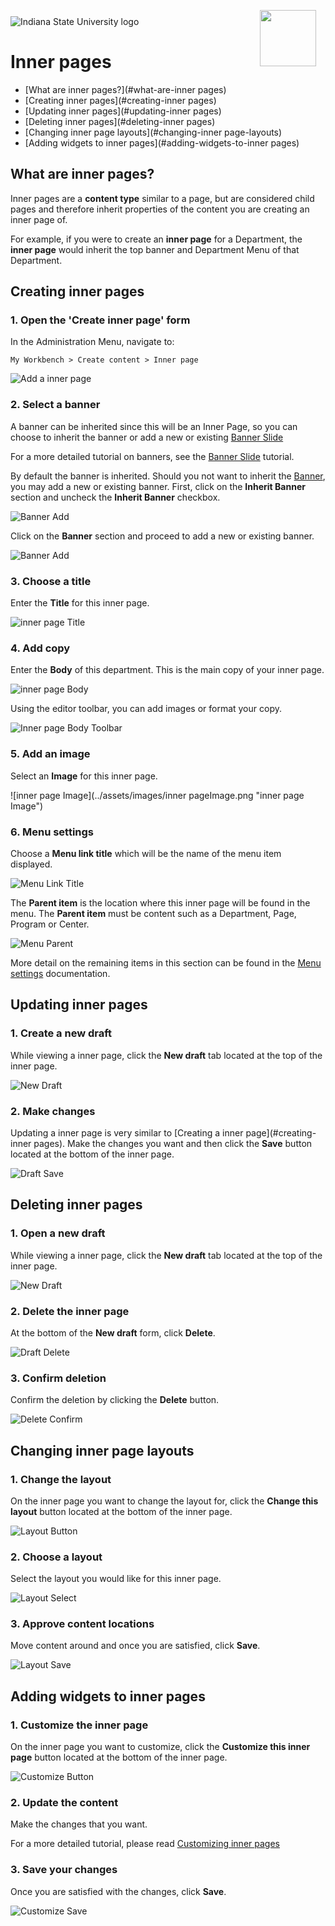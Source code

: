<img class="logo" src="../../global_assets/images/IXM-Transparent-Vertical.jpg" style="float:right; margin:-10px 15px 0 0;" height="90" />
<img class="logo" src="../assets/images/isu_logo.png" alt="Indiana State University logo" />

# Inner pages

* [What are inner pages?](#what-are-inner pages)
* [Creating inner pages](#creating-inner pages)
* [Updating inner pages](#updating-inner pages)
* [Deleting inner pages](#deleting-inner pages)
* [Changing inner page layouts](#changing-inner page-layouts)
* [Adding widgets to inner pages](#adding-widgets-to-inner pages)

## What are inner pages?

Inner pages are a **content type** similar to a page, but are considered child pages and therefore inherit properties of the content you are creating an inner page of.

For example, if you were to create an **inner page** for a Department, the **inner page** would inherit the top banner and Department Menu of that Department. 

## Creating inner pages

### 1. Open the 'Create inner page' form
In the Administration Menu, navigate to:
	
	My Workbench > Create content > Inner page
		
![Add a inner page](../assets/images/InnerPageAdd.png "Add a inner page")

### 2. Select a banner
A banner can be inherited since this will be an Inner Page, so you can choose to inherit the banner or add a new or existing [Banner Slide](banner_slides.md)

For a more detailed tutorial on banners, see the [Banner Slide](banner_slides.md) tutorial.

By default the banner is inherited. Should you not want to inherit the [Banner](banner_slides.md), you may add a new or existing banner. First, click on the **Inherit Banner** section and uncheck the **Inherit Banner** checkbox.

![Banner Add](../assets/images/BannerInherit.png "Banner Add")

Click on the **Banner** section and proceed to add a new or existing banner.

![Banner Add](../assets/images/InnerPageBannerAdd.png "Banner Add")

### 3. Choose a title
Enter the **Title** for this inner page.

![inner page Title](../assets/images/PageTitle.png "inner page Title")

### 4. Add copy
Enter the **Body** of this department. This is the main copy of your inner page. 

![inner page Body](../assets/images/PageBody.png "inner page Body")

Using the editor toolbar, you can add images or format your copy.

![Inner page Body Toolbar](../assets/images/PageBodyToolbar.png "inner page Body Toolbar")

### 5. Add an image

Select an **Image** for this inner page.

![inner page Image](../assets/images/inner pageImage.png "inner page Image")

### 6. Menu settings

Choose a **Menu link title** which will be the name of the menu item displayed.

![Menu Link Title](../assets/images/MenuLinkTitle.png "Menu Link Title")

The **Parent item** is the location where this inner page will be found in the menu. The **Parent item** must be content such as a Department, Page, Program or Center. 

![Menu Parent](../assets/images/MenuParent.png "Menu Parent")

More detail on the remaining items in this section can be found in the [Menu settings]() documentation.

## Updating inner pages

### 1. Create a new draft

While viewing a inner page, click the **New draft** tab located at the top of the inner page.

![New Draft](../assets/images/NewDraft.png "New Draft")

### 2. Make changes

Updating a inner page is very similar to [Creating a inner page](#creating-inner pages). Make the changes you want and then click the **Save** button located at the bottom of the inner page.

![Draft Save](../assets/images/DraftSave.png "Draft Save")

## Deleting inner pages

### 1. Open a new draft

While viewing a inner page, click the **New draft** tab located at the top of the inner page.

![New Draft](../assets/images/NewDraft.png "New Draft")

### 2. Delete the inner page

At the bottom of the **New draft** form, click **Delete**.

![Draft Delete](../assets/images/DraftDelete.png "Draft Delete")

### 3. Confirm deletion

Confirm the deletion by clicking the **Delete** button.

![Delete Confirm](../assets/images/DraftDeleteConfirm.png "Delete Confirm")

## Changing inner page layouts

### 1. Change the layout

On the inner page you want to change the layout for, click the **Change this layout** button located at the bottom of the inner page.

![Layout Button](../assets/images/LayoutButton.png "Layout Button")

### 2. Choose a layout

Select the layout you would like for this inner page.

![Layout Select](../assets/images/LayoutSelect.png "Layout Select")

### 3. Approve content locations

Move content around and once you are satisfied, click **Save**. 

![Layout Save](../assets/images/LayoutSave.png "Layout Save")

## Adding widgets to inner pages

### 1. Customize the inner page

On the inner page you want to customize, click the **Customize this inner page** button located at the bottom of the inner page.

![Customize Button](../assets/images/CustomizeButton.png "Customize Button")

### 2. Update the content

Make the changes that you want. 

For a more detailed tutorial, please read [Customizing inner pages]()

### 3. Save your changes

Once you are satisfied with the changes, click **Save**. 

![Customize Save](../assets/images/CustomizeSave.png "Customize Save")
